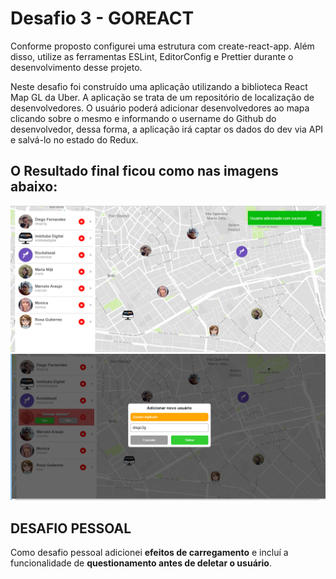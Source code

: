 # Desafio 3 - GOREACT

Conforme proposto configurei uma estrutura com create-react-app. Além disso, utilize as ferramentas ESLint, EditorConfig e Prettier durante o desenvolvimento desse projeto.

Neste desafio foi construído uma aplicação utilizando a biblioteca React Map GL da Uber. A aplicação se trata de um repositório de localização de desenvolvedores. O usuário poderá adicionar desenvolvedores ao mapa clicando sobre o mesmo e informando o username do Github do desenvolvedor, dessa forma, a aplicação irá captar os dados do dev via API e salvá-lo no estado do Redux.

## O Resultado final ficou como nas imagens abaixo:

![Listagem](/assets/listagem.png)
![New](/assets/new.png)

## DESAFIO PESSOAL

Como desafio pessoal adicionei **efeitos de carregamento** e incluí a funcionalidade de **questionamento antes de deletar o usuário**.
